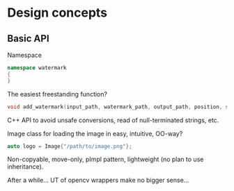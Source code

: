 # Design concepts

## Basic API

Namespace

```cpp
namespace watermark
{
}
```

The easiest freestanding function?

```cpp
void add_watermark(input_path, watermark_path, output_path, position, size);
```

C++ API to avoid unsafe conversions, read of null-terminated strings, etc.

Image class for loading the image in easy, intuitive, OO-way?

```cpp
auto logo = Image{"/path/to/image.png"};
```

Non-copyable, move-only, pImpl pattern, lightweight (no plan to use inheritance).

After a while... UT of opencv wrappers make no bigger sense...
